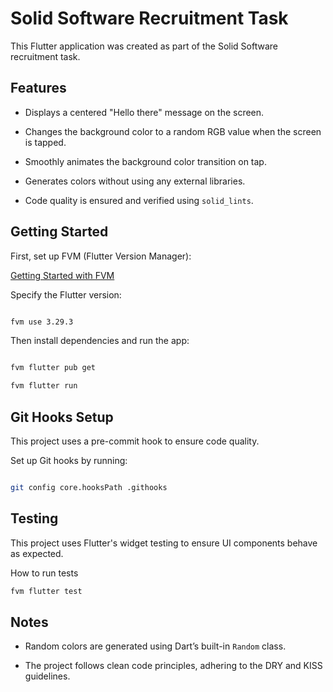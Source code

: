 
# Solid Software Recruitment Task

  
This Flutter application was created as part of the Solid Software recruitment task.

  
## Features

- Displays a centered "Hello there" message on the screen.

- Changes the background color to a random RGB value when the screen is tapped.

- Smoothly animates the background color transition on tap.

- Generates colors without using any external libraries.

- Code quality is ensured and verified using `solid_lints`.

  
## Getting Started


First, set up FVM (Flutter Version Manager):

[Getting Started with FVM](https://fvm.app/documentation/getting-started/installation)

  

Specify the Flutter version:

  

```bash

fvm use 3.29.3

```

  

Then install dependencies and run the app:

  

```bash

fvm flutter pub get

fvm flutter run

```

  

## Git Hooks Setup

  

This project uses a pre-commit hook to ensure code quality.

  

Set up Git hooks by running:

  

```bash

git config core.hooksPath .githooks

```

## Testing

This project uses Flutter's widget testing to ensure UI components behave as expected.

How to run tests

```bash
fvm flutter test
```
  

## Notes

- Random colors are generated using Dart’s built-in `Random` class.

- The project follows clean code principles, adhering to the DRY and KISS guidelines.
